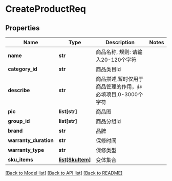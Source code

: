 # CreateProductReq

## Properties
Name | Type | Description | Notes
------------ | ------------- | ------------- | -------------
**name** | **str** |  商品名称, 规则: 请输入20-120个字符 | 
**category_id** | **str** |  商品类目id | 
**describe** | **str** |  商品描述,暂时仅用于商品管理的作用，非必填项目,0-3000个字符 | 
**pic** | **list[str]** |  商品图 | 
**group_id** | **list[str]** |  商品分组id | 
**brand** | **str** |  品牌 | 
**warranty_duration** | **str** |  保修时间 | 
**warranty_type** | **str** |  保修类型 | 
**sku_items** | [**list[SkuItem]**](SkuItem.md) |  变体集合 | 

[[Back to Model list]](../README.md#documentation-for-models) [[Back to API list]](../README.md#documentation-for-api-endpoints) [[Back to README]](../README.md)

